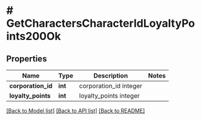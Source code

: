 # # GetCharactersCharacterIdLoyaltyPoints200Ok

## Properties

Name | Type | Description | Notes
------------ | ------------- | ------------- | -------------
**corporation_id** | **int** | corporation_id integer | 
**loyalty_points** | **int** | loyalty_points integer | 

[[Back to Model list]](../../README.md#documentation-for-models) [[Back to API list]](../../README.md#documentation-for-api-endpoints) [[Back to README]](../../README.md)


